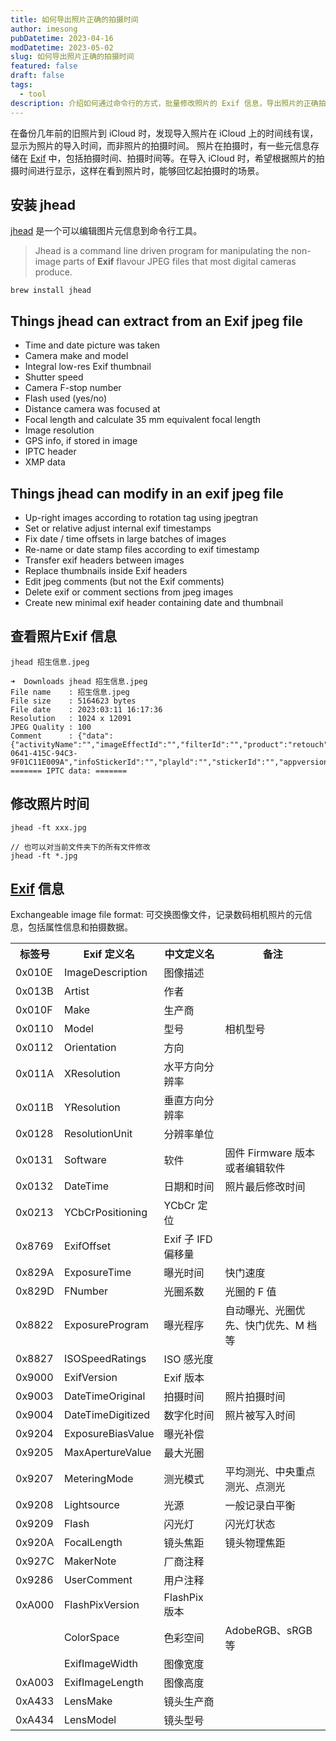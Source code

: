 ```yaml
---
title: 如何导出照片正确的拍摄时间
author: imesong
pubDatetime: 2023-04-16
modDatetime: 2023-05-02
slug: 如何导出照片正确的拍摄时间
featured: false
draft: false
tags:
  - tool
description: 介绍如何通过命令行的方式，批量修改照片的 Exif 信息，导出照片的正确拍摄日期，而不是文件的创建、修改时间。
---
```


在备份几年前的旧照片到 iCloud 时，发现导入照片在 iCloud 上的时间线有误，显示为照片的导入时间，而非照片的拍摄时间。
照片在拍摄时，有一些元信息存储在 [Exif](https://zh.wikipedia.org/wiki/Exif) 中，包括拍摄时间、拍摄时间等。在导入 iCloud 时，希望根据照片的拍摄时间进行显示，这样在看到照片时，能够回忆起拍摄时的场景。

<!--more-->

## 安装 jhead

[jhead](https://www.sentex.ca/~mwandel/jhead/usage.html) 是一个可以编辑图片元信息到命令行工具。

> Jhead is a command line driven program for manipulating the non-image parts of **Exif** flavour JPEG files that most digital cameras produce.

```shell
brew install jhead
```

## Things jhead can extract from an Exif jpeg file

- Time and date picture was taken
- Camera make and model
- Integral low-res Exif thumbnail
- Shutter speed
- Camera F-stop number
- Flash used (yes/no)
- Distance camera was focused at
- Focal length and calculate 35 mm equivalent focal length
- Image resolution
- GPS info, if stored in image
- IPTC header
- XMP data

## Things jhead can modify in an exif jpeg file

- Up-right images according to rotation tag using jpegtran
- Set or relative adjust internal exif timestamps
- Fix date / time offsets in large batches of images
- Re-name or date stamp files according to exif timestamp
- Transfer exif headers between images
- Replace thumbnails inside Exif headers
- Edit jpeg comments (but not the Exif comments)
- Delete exif or comment sections from jpeg images
- Create new minimal exif header containing date and thumbnail

## 查看照片Exif 信息

```shell
jhead 招生信息.jpeg

➜  Downloads jhead 招生信息.jpeg
File name    : 招生信息.jpeg
File size    : 5164623 bytes
File date    : 2023:03:11 16:17:36
Resolution   : 1024 x 12091
JPEG Quality : 100
Comment      : {"data":{"activityName":"","imageEffectId":"","filterId":"","product":"retouch","pictureId":"640AB745-0641-415C-94C3-9F01C11E009A","infoStickerId":"","playld":"","stickerId":"","appversion":"7.2.0","os":"ios"},"source_type":"douyin_beauty_me"}
======= IPTC data: =======

```

## 修改照片时间

```shell
jhead -ft xxx.jpg

// 也可以对当前文件夹下的所有文件修改
jhead -ft *.jpg
```

## [Exif](https://zh.wikipedia.org/wiki/Exif) 信息

Exchangeable image file format: 可交换图像文件，记录数码相机照片的元信息，包括属性信息和拍摄数据。

<table data-draft-node="block" data-draft-type="table" data-size="normal" data-row-style="striped"><tbody><tr><th>标签号</th><th>Exif 定义名</th><th>中文定义名</th><th>备注</th></tr><tr><td>0x010E</td><td>ImageDescription</td><td>图像描述</td><td></td></tr><tr><td>0x013B</td><td>Artist</td><td>作者</td><td></td></tr><tr><td>0x010F</td><td>Make</td><td>生产商</td><td></td></tr><tr><td>0x0110</td><td>Model</td><td>型号</td><td>相机型号</td></tr><tr><td>0x0112</td><td>Orientation</td><td>方向</td><td></td></tr><tr><td>0x011A</td><td>XResolution</td><td>水平方向分辨率</td><td></td></tr><tr><td>0x011B</td><td>YResolution</td><td>垂直方向分辨率</td><td></td></tr><tr><td>0x0128</td><td>ResolutionUnit</td><td>分辨率单位</td><td></td></tr><tr><td>0x0131</td><td>Software</td><td>软件</td><td>固件 Firmware 版本或者编辑软件</td></tr><tr><td>0x0132</td><td>DateTime</td><td>日期和时间</td><td>照片最后修改时间</td></tr><tr><td>0x0213</td><td>YCbCrPositioning</td><td>YCbCr 定位</td><td></td></tr><tr><td>0x8769</td><td>ExifOffset</td><td>Exif 子 IFD 偏移量</td><td></td></tr><tr><td>0x829A</td><td>ExposureTime</td><td>曝光时间</td><td>快门速度</td></tr><tr><td>0x829D</td><td>FNumber</td><td>光圈系数</td><td>光圈的 F 值</td></tr><tr><td>0x8822</td><td>ExposureProgram</td><td>曝光程序</td><td>自动曝光、光圈优先、快门优先、M 档等</td></tr><tr><td>0x8827</td><td>ISOSpeedRatings</td><td>ISO 感光度</td><td></td></tr><tr><td>0x9000</td><td>ExifVersion</td><td>Exif 版本</td><td></td></tr><tr><td>0x9003</td><td>DateTimeOriginal</td><td>拍摄时间</td><td>照片拍摄时间</td></tr><tr><td>0x9004</td><td>DateTimeDigitized</td><td>数字化时间</td><td>照片被写入时间</td></tr><tr><td>0x9204</td><td>ExposureBiasValue</td><td>曝光补偿</td><td></td></tr><tr><td>0x9205</td><td>MaxApertureValue</td><td>最大光圈</td><td></td></tr><tr><td>0x9207</td><td>MeteringMode</td><td>测光模式</td><td>平均测光、中央重点测光、点测光</td></tr><tr><td>0x9208</td><td>Lightsource</td><td>光源</td><td>一般记录白平衡</td></tr><tr><td>0x9209</td><td>Flash</td><td>闪光灯</td><td>闪光灯状态</td></tr><tr><td>0x920A</td><td>FocalLength</td><td>镜头焦距</td><td>镜头物理焦距</td></tr><tr><td>0x927C</td><td>MakerNote</td><td>厂商注释</td><td></td></tr><tr><td>0x9286</td><td>UserComment</td><td>用户注释</td><td></td></tr><tr><td>0xA000</td><td>FlashPixVersion</td><td>FlashPix 版本</td><td></td></tr><tr><td></td><td>ColorSpace</td><td>色彩空间</td><td>AdobeRGB、sRGB 等</td></tr><tr><td></td><td>ExifImageWidth</td><td>图像宽度</td><td></td></tr><tr><td>0xA003</td><td>ExifImageLength</td><td>图像高度</td><td></td></tr><tr><td>0xA433</td><td>LensMake</td><td>镜头生产商</td><td></td></tr><tr><td>0xA434</td><td>LensModel</td><td>镜头型号</td><td></td></tr></tbody></table>
